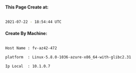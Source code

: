 
   
#### This Page Create at:

```bash

2021-07-22 - 18:54:44 UTC

```

#### Create By Machine:

```bash

Host Name : fv-az42-472

platform  : Linux-5.8.0-1036-azure-x86_64-with-glibc2.31

Ip Local  : 10.1.0.7

```

